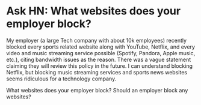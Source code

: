 # Ask HN: What websites does your employer block?

My employer (a large Tech company with about 10k employees) recently blocked every sports related website along with YouTube, Netflix, and every video and music streaming service possible (Spotify, Pandora, Apple music, etc.), citing bandwidth issues as the reason. There was a vague statement claiming they will review this policy in the future. I can understand blocking Netflix, but blocking music streaming services and sports news websites seems ridiculous for a technology company.<p>What websites does your employer block? Should an employer block any websites?
